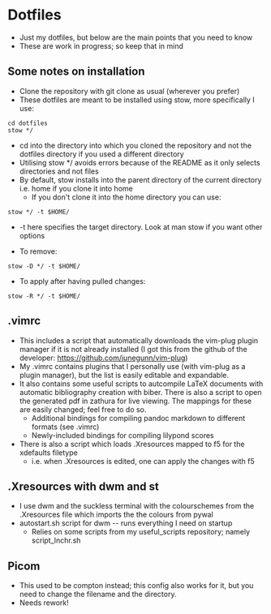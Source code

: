 # Dotfiles
* Just my dotfiles, but below are the main points that you need to know
* These are work in progress; so keep that in mind

## Some notes on installation
* Clone the repository with git clone as usual (wherever you prefer)
* These dotfiles are meant to be installed using stow, more specifically I use:

```
cd dotfiles
stow */
```
* cd into the directory into which you cloned the repository and not the dotfiles directory if you used a different directory
* Utilising stow */ avoids errors because of the README as it only selects directories and not files
* By default, stow installs into the parent directory of the current directory i.e. home if you clone it into home
	* If you don't clone it into the home directory you can use:

```
stow */ -t $HOME/
```

* -t here specifies the target directory. Look at man stow if you want other options

* To remove:

```
stow -D */ -t $HOME/
```

* To apply after having pulled changes:
```
stow -R */ -t $HOME/
```

## .vimrc
* This includes a script that automatically downloads the vim-plug plugin manager if it is not already installed (I got this from the github of the developer: https://github.com/junegunn/vim-plug)
* My .vimrc contains plugins that I personally use (with vim-plug as a plugin manager), but the list is easily editable and expandable.   
* It also contains some useful scripts to autcompile LaTeX documents with automatic bibliography creation with biber. There is also a script to open the generated pdf in zathura for live viewing. The mappings for these are easily changed; feel free to do so.
	* Additional bindings for compiling pandoc markdown to different formats (see .vimrc)
	* Newly-included bindings for compiling lilypond scores
* There is also a script which loads .Xresources mapped to f5 for the xdefaults filetype
	* i.e. when .Xresources is edited, one can apply the changes with f5

## .Xresources with dwm and st
* I use dwm and the suckless terminal with the colourschemes from the .Xresources file which imports the the colours from pywal
* autostart.sh script for dwm -- runs everything I need on startup
	* Relies on some scripts from my useful_scripts repository; namely script_lnchr.sh

## Picom
* This used to be compton instead; this config also works for it, but you need to change the filename and the directory.
* Needs rework!
